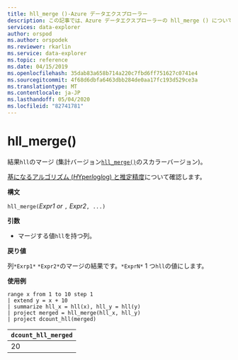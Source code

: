 ```yaml
---
title: hll_merge ()-Azure データエクスプローラー
description: この記事では、Azure データエクスプローラーの hll_merge () について説明します。
services: data-explorer
author: orspod
ms.author: orspodek
ms.reviewer: rkarlin
ms.service: data-explorer
ms.topic: reference
ms.date: 04/15/2019
ms.openlocfilehash: 35dab83a658b714a220c7fbd6ff751627c0741e4
ms.sourcegitcommit: 4f68d6dbfa6463dbb284de0aa17fc193d529ce3a
ms.translationtype: MT
ms.contentlocale: ja-JP
ms.lasthandoff: 05/04/2020
ms.locfileid: "82741781"
---
```

# <a name="hll_merge"></a>hll_merge()

結果`hll`のマージ (集計バージョン[`hll_merge()`](hll-merge-aggfunction.md)のスカラーバージョン)。

[基になるアルゴリズム (*H*Yper*l*og*l*og) と推定精度](dcount-aggfunction.md#estimation-accuracy)について確認します。

**構文**

`hll_merge(`*Expr1 or* `,` *Expr2*`, ...)`

**引数**

* マージする値`hll`を持つ列。

**戻り値**

列`*Exrp1*` `*Expr2*`のマージの結果です。`*ExprN*` 1 つ`hll`の値にします。

**使用例**

```kusto
range x from 1 to 10 step 1 
| extend y = x + 10
| summarize hll_x = hll(x), hll_y = hll(y)
| project merged = hll_merge(hll_x, hll_y)
| project dcount_hll(merged)
```

|`dcount_hll_merged`|
|---|
|20|